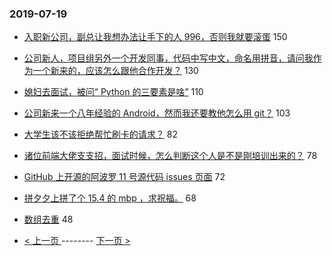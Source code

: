 ### 2019-07-19 
- [入职新公司，副总让我想办法让手下的人 996，否则我就要滚蛋](https://www.v2ex.com/t/584250) 150
- [公司新人，项目组另外一个开发同事，代码中写中文，命名用拼音，请问我作为一个新来的，应该怎么跟他合作开发？](https://www.v2ex.com/t/584286) 130
- [媳妇去面试，被问“ Python 的三要素是啥”](https://www.v2ex.com/t/584403) 110
- [公司新来一个八年经验的 Android，然而我还要教他怎么用 git？](https://www.v2ex.com/t/584301) 103
- [大学生该不该拒绝帮忙刷卡的请求？](https://www.v2ex.com/t/584376) 82
- [诸位前端大佬支支招，面试时候，怎么判断这个人是不是刚培训出来的？](https://www.v2ex.com/t/584297) 78
- [GitHub 上开源的阿波罗 11 号源代码 issues 页面](https://www.v2ex.com/t/584472) 72
- [拼夕夕上拼了个 15.4 的 mbp ，求祝福。](https://www.v2ex.com/t/584294) 68
- [数组去重](https://www.v2ex.com/t/584224) 48 

- [ < 上一页 ](https://github.com/able8/v2ex-hot-record/blob/master/2019-07-18.md) -------- [ 下一页 > ](https://github.com/able8/v2ex-hot-record/blob/master/2019-07-20.md)
